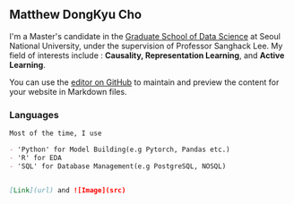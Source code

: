 ## Matthew DongKyu Cho

I'm a Master's candidate in the [Graduate School of Data Science](https://gsds.snu.ac.kr/) at Seoul National University, under the supervision of Professor Sanghack Lee. My field of interests include : **Causality, Representation Learning**, and **Active Learning**. 

You can use the [editor on GitHub](https://github.com/umamicode/umamicode.github.io/edit/main/README.md) to maintain and preview the content for your website in Markdown files.



### Languages


```markdown
Most of the time, I use

- 'Python' for Model Building(e.g Pytorch, Pandas etc.) 
- 'R' for EDA
- 'SQL' for Database Management(e.g PostgreSQL, NOSQL)


[Link](url) and ![Image](src)
```

